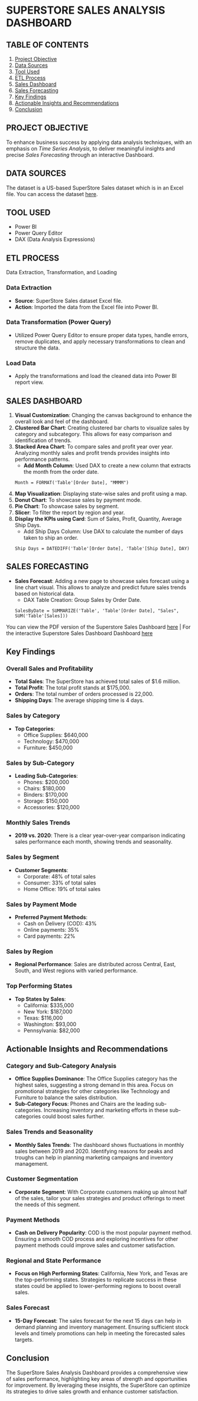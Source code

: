 # SUPERSTORE SALES ANALYSIS DASHBOARD

## TABLE OF CONTENTS
1. [Project Objective](#project-objective)
2. [Data Sources](#data-sources)
3. [Tool Used](#tool-used)
4. [ETL Process](#etl-process)
5. [Sales Dashboard](#sales-dashboard)
6. [Sales Forecasting](#sales-forecasting)
7. [Key Findings](#key-findings)
8. [Actionable Insights and Recommendations](#actionable-insights-and-recommendations)
9. [Conclusion](#conclusion)

## PROJECT OBJECTIVE
To enhance business success by applying data analysis techniques, with an emphasis on *Time Series Analysis*, to deliver meaningful insights and precise *Sales Forecasting* through an interactive Dashboard.

## DATA SOURCES
The dataset is a US-based SuperStore Sales dataset which is in an Excel file. You can access the dataset [here](https://github.com/Abhi47-kr/SuperStore-Sales-Analysis-in-Power-BI/blob/93a9f3667815aaa7039dbc476c0284009cbe2240/SuperStore%20Sales%20DataSet.xlsx).

## TOOL USED
- Power BI
- Power Query Editor
- DAX (Data Analysis Expressions)

## ETL PROCESS
Data Extraction, Transformation, and Loading

### Data Extraction
- **Source**: SuperStore Sales dataset Excel file.
- **Action**: Imported the data from the Excel file into Power BI.

### Data Transformation (Power Query)
- Utilized Power Query Editor to ensure proper data types, handle errors, remove duplicates, and apply necessary transformations to clean and structure the data.

### Load Data
- Apply the transformations and load the cleaned data into Power BI report view.

## SALES DASHBOARD
1. **Visual Customization**: Changing the canvas background to enhance the overall look and feel of the dashboard.
2. **Clustered Bar Chart**: Creating clustered bar charts to visualize sales by category and subcategory. This allows for easy comparison and identification of trends.
3. **Stacked Area Chart**: To compare sales and profit year over year. Analyzing monthly sales and profit trends provides insights into performance patterns.
   - **Add Month Column**: Used DAX to create a new column that extracts the month from the order date.
   ```DAX
   Month = FORMAT('Table'[Order Date], "MMMM")
   ```
4. **Map Visualization**: Displaying state-wise sales and profit using a map.
5. **Donut Chart**: To showcase sales by payment mode.
6. **Pie Chart**: To showcase sales by segment.
7. **Slicer**: To filter the report by region and year.
8. **Display the KPIs using Card**: Sum of Sales, Profit, Quantity, Average Ship Days.
   - Add Ship Days Column: Use DAX to calculate the number of days taken to ship an order.
   ```DAX
   Ship Days = DATEDIFF('Table'[Order Date], 'Table'[Ship Date], DAY)
   ```

## SALES FORECASTING
- **Sales Forecast**: Adding a new page to showcase sales forecast using a line chart visual. This allows to analyze and predict future sales trends based on historical data.
  - DAX Table Creation: Group Sales by Order Date.
  ```DAX
  SalesByDate = SUMMARIZE('Table', 'Table'[Order Date], "Sales", SUM('Table'[Sales]))
  ```
You can view the PDF version of the Superstore Sales Dashboard [here](https://github.com/Abhi47-kr/SuperStore-Sales-Analysis-in-Power-BI/blob/483287175d5dd41a504a6bc985c3e01a85af335b/Super_Store_Sales_Dashboard_.pdf) | For the interactive Superstore Sales Dashboard Dashboard [here](https://app.powerbi.com/view?r=eyJrIjoiYTI3OWI1ZDktMjQ3Ni00OTQ0LWE1MGEtZDVlMjVhNDBhN2U0IiwidCI6Ijg1MDY3ODBjLWIxMjQtNGY3Zi04YTkwLWY4NWRlYzk1NjU5ZCJ9)

## Key Findings

### Overall Sales and Profitability
- **Total Sales**: The SuperStore has achieved total sales of $1.6 million.
- **Total Profit**: The total profit stands at $175,000.
- **Orders**: The total number of orders processed is 22,000.
- **Shipping Days**: The average shipping time is 4 days.

### Sales by Category
- **Top Categories**:
  - Office Supplies: $640,000
  - Technology: $470,000
  - Furniture: $450,000

### Sales by Sub-Category
- **Leading Sub-Categories**:
  - Phones: $200,000
  - Chairs: $180,000
  - Binders: $170,000
  - Storage: $150,000
  - Accessories: $120,000

### Monthly Sales Trends
- **2019 vs. 2020**: There is a clear year-over-year comparison indicating sales performance each month, showing trends and seasonality.

### Sales by Segment
- **Customer Segments**:
  - Corporate: 48% of total sales
  - Consumer: 33% of total sales
  - Home Office: 19% of total sales

### Sales by Payment Mode
- **Preferred Payment Methods**:
  - Cash on Delivery (COD): 43%
  - Online payments: 35%
  - Card payments: 22%

### Sales by Region
- **Regional Performance**: Sales are distributed across Central, East, South, and West regions with varied performance.

### Top Performing States
- **Top States by Sales**:
  - California: $335,000
  - New York: $187,000
  - Texas: $116,000
  - Washington: $93,000
  - Pennsylvania: $82,000

## Actionable Insights and Recommendations

### Category and Sub-Category Analysis
- **Office Supplies Dominance**: The Office Supplies category has the highest sales, suggesting a strong demand in this area. Focus on promotional strategies for other categories like Technology and Furniture to balance the sales distribution.
- **Sub-Category Focus**: Phones and Chairs are the leading sub-categories. Increasing inventory and marketing efforts in these sub-categories could boost sales further.

### Sales Trends and Seasonality
- **Monthly Sales Trends**: The dashboard shows fluctuations in monthly sales between 2019 and 2020. Identifying reasons for peaks and troughs can help in planning marketing campaigns and inventory management.

### Customer Segmentation
- **Corporate Segment**: With Corporate customers making up almost half of the sales, tailor your sales strategies and product offerings to meet the needs of this segment.

### Payment Methods
- **Cash on Delivery Popularity**: COD is the most popular payment method. Ensuring a smooth COD process and exploring incentives for other payment methods could improve sales and customer satisfaction.

### Regional and State Performance
- **Focus on High Performing States**: California, New York, and Texas are the top-performing states. Strategies to replicate success in these states could be applied to lower-performing regions to boost overall sales.

### Sales Forecast
- **15-Day Forecast**: The sales forecast for the next 15 days can help in demand planning and inventory management. Ensuring sufficient stock levels and timely promotions can help in meeting the forecasted sales targets.

## Conclusion
The SuperStore Sales Analysis Dashboard provides a comprehensive view of sales performance, highlighting key areas of strength and opportunities for improvement. By leveraging these insights, the SuperStore can optimize its strategies to drive sales growth and enhance customer satisfaction.

